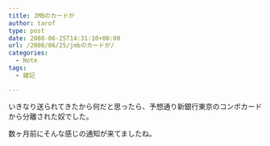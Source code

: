 ```yaml
---
title: JMBのカードが
author: tarof
type: post
date: 2008-06-25T14:31:10+00:00
url: /2008/06/25/jmbのカードが/
categories:
  - Note
tags:
  - 雑記

---
```

いきなり送られてきたから何だと思ったら、予想通り新銀行東京のコンボカードから分離された奴でした。

数ヶ月前にそんな感じの通知が来てましたね。
